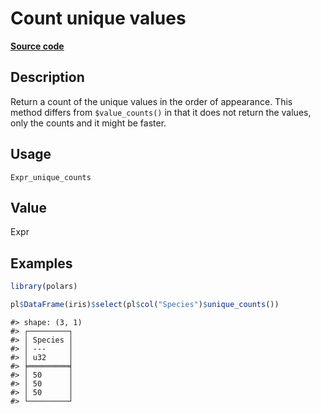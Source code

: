 
# Count unique values

[**Source code**](https://github.com/pola-rs/r-polars/tree/53c7d964901ed4a019998e89aff8c6d44691d793/R/#L)

## Description

Return a count of the unique values in the order of appearance. This
method differs from
<code style="white-space: pre;">$value_counts()</code> in that it does
not return the values, only the counts and it might be faster.

## Usage

<pre><code class='language-R'>Expr_unique_counts
</code></pre>

## Value

Expr

## Examples

``` r
library(polars)

pl$DataFrame(iris)$select(pl$col("Species")$unique_counts())
```

    #> shape: (3, 1)
    #> ┌─────────┐
    #> │ Species │
    #> │ ---     │
    #> │ u32     │
    #> ╞═════════╡
    #> │ 50      │
    #> │ 50      │
    #> │ 50      │
    #> └─────────┘
